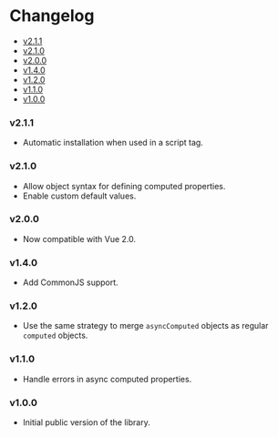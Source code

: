 <!-- START doctoc generated TOC please keep comment here to allow auto update -->
<!-- DON'T EDIT THIS SECTION, INSTEAD RE-RUN doctoc TO UPDATE -->
# Changelog

- [v2.1.1](#v211)
- [v2.1.0](#v210)
- [v2.0.0](#v200)
- [v1.4.0](#v140)
- [v1.2.0](#v120)
- [v1.1.0](#v110)
- [v1.0.0](#v100)

<!-- END doctoc generated TOC please keep comment here to allow auto update -->

### v2.1.1
  * Automatic installation when used in a script tag.

### v2.1.0
  * Allow object syntax for defining computed properties.
  * Enable custom default values.

### v2.0.0
  * Now compatible with Vue 2.0.

### v1.4.0
  * Add CommonJS support.

### v1.2.0
  * Use the same strategy to merge `asyncComputed` objects as regular `computed` objects.

### v1.1.0

  * Handle errors in async computed properties.

### v1.0.0

 * Initial public version of the library.
